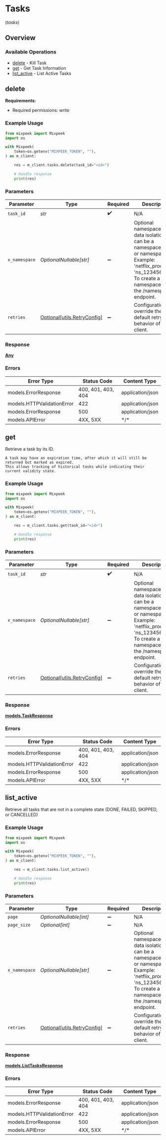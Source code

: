 # Tasks
(*tasks*)

## Overview

### Available Operations

* [delete](#delete) - Kill Task
* [get](#get) - Get Task Information
* [list_active](#list_active) - List Active Tasks

## delete

**Requirements:**
- Required permissions: write

### Example Usage

```python
from mixpeek import Mixpeek
import os

with Mixpeek(
    token=os.getenv("MIXPEEK_TOKEN", ""),
) as m_client:

    res = m_client.tasks.delete(task_id="<id>")

    # Handle response
    print(res)

```

### Parameters

| Parameter                                                                                                                                                                             | Type                                                                                                                                                                                  | Required                                                                                                                                                                              | Description                                                                                                                                                                           |
| ------------------------------------------------------------------------------------------------------------------------------------------------------------------------------------- | ------------------------------------------------------------------------------------------------------------------------------------------------------------------------------------- | ------------------------------------------------------------------------------------------------------------------------------------------------------------------------------------- | ------------------------------------------------------------------------------------------------------------------------------------------------------------------------------------- |
| `task_id`                                                                                                                                                                             | *str*                                                                                                                                                                                 | :heavy_check_mark:                                                                                                                                                                    | N/A                                                                                                                                                                                   |
| `x_namespace`                                                                                                                                                                         | *OptionalNullable[str]*                                                                                                                                                               | :heavy_minus_sign:                                                                                                                                                                    | Optional namespace for data isolation. This can be a namespace name or namespace ID. Example: 'netflix_prod' or 'ns_1234567890'. To create a namespace, use the /namespaces endpoint. |
| `retries`                                                                                                                                                                             | [Optional[utils.RetryConfig]](../../models/utils/retryconfig.md)                                                                                                                      | :heavy_minus_sign:                                                                                                                                                                    | Configuration to override the default retry behavior of the client.                                                                                                                   |

### Response

**[Any](../../models/.md)**

### Errors

| Error Type                 | Status Code                | Content Type               |
| -------------------------- | -------------------------- | -------------------------- |
| models.ErrorResponse       | 400, 401, 403, 404         | application/json           |
| models.HTTPValidationError | 422                        | application/json           |
| models.ErrorResponse       | 500                        | application/json           |
| models.APIError            | 4XX, 5XX                   | \*/\*                      |

## get

Retrieve a task by its ID.
    
    A task may have an expiration time, after which it will still be returned but marked as expired.
    This allows tracking of historical tasks while indicating their current validity state.

### Example Usage

```python
from mixpeek import Mixpeek
import os

with Mixpeek(
    token=os.getenv("MIXPEEK_TOKEN", ""),
) as m_client:

    res = m_client.tasks.get(task_id="<id>")

    # Handle response
    print(res)

```

### Parameters

| Parameter                                                                                                                                                                             | Type                                                                                                                                                                                  | Required                                                                                                                                                                              | Description                                                                                                                                                                           |
| ------------------------------------------------------------------------------------------------------------------------------------------------------------------------------------- | ------------------------------------------------------------------------------------------------------------------------------------------------------------------------------------- | ------------------------------------------------------------------------------------------------------------------------------------------------------------------------------------- | ------------------------------------------------------------------------------------------------------------------------------------------------------------------------------------- |
| `task_id`                                                                                                                                                                             | *str*                                                                                                                                                                                 | :heavy_check_mark:                                                                                                                                                                    | N/A                                                                                                                                                                                   |
| `x_namespace`                                                                                                                                                                         | *OptionalNullable[str]*                                                                                                                                                               | :heavy_minus_sign:                                                                                                                                                                    | Optional namespace for data isolation. This can be a namespace name or namespace ID. Example: 'netflix_prod' or 'ns_1234567890'. To create a namespace, use the /namespaces endpoint. |
| `retries`                                                                                                                                                                             | [Optional[utils.RetryConfig]](../../models/utils/retryconfig.md)                                                                                                                      | :heavy_minus_sign:                                                                                                                                                                    | Configuration to override the default retry behavior of the client.                                                                                                                   |

### Response

**[models.TaskResponse](../../models/taskresponse.md)**

### Errors

| Error Type                 | Status Code                | Content Type               |
| -------------------------- | -------------------------- | -------------------------- |
| models.ErrorResponse       | 400, 401, 403, 404         | application/json           |
| models.HTTPValidationError | 422                        | application/json           |
| models.ErrorResponse       | 500                        | application/json           |
| models.APIError            | 4XX, 5XX                   | \*/\*                      |

## list_active

Retrieve all tasks that are not in a complete state (DONE, FAILED, SKIPPED, or CANCELLED)

### Example Usage

```python
from mixpeek import Mixpeek
import os

with Mixpeek(
    token=os.getenv("MIXPEEK_TOKEN", ""),
) as m_client:

    res = m_client.tasks.list_active()

    # Handle response
    print(res)

```

### Parameters

| Parameter                                                                                                                                                                             | Type                                                                                                                                                                                  | Required                                                                                                                                                                              | Description                                                                                                                                                                           |
| ------------------------------------------------------------------------------------------------------------------------------------------------------------------------------------- | ------------------------------------------------------------------------------------------------------------------------------------------------------------------------------------- | ------------------------------------------------------------------------------------------------------------------------------------------------------------------------------------- | ------------------------------------------------------------------------------------------------------------------------------------------------------------------------------------- |
| `page`                                                                                                                                                                                | *OptionalNullable[int]*                                                                                                                                                               | :heavy_minus_sign:                                                                                                                                                                    | N/A                                                                                                                                                                                   |
| `page_size`                                                                                                                                                                           | *Optional[int]*                                                                                                                                                                       | :heavy_minus_sign:                                                                                                                                                                    | N/A                                                                                                                                                                                   |
| `x_namespace`                                                                                                                                                                         | *OptionalNullable[str]*                                                                                                                                                               | :heavy_minus_sign:                                                                                                                                                                    | Optional namespace for data isolation. This can be a namespace name or namespace ID. Example: 'netflix_prod' or 'ns_1234567890'. To create a namespace, use the /namespaces endpoint. |
| `retries`                                                                                                                                                                             | [Optional[utils.RetryConfig]](../../models/utils/retryconfig.md)                                                                                                                      | :heavy_minus_sign:                                                                                                                                                                    | Configuration to override the default retry behavior of the client.                                                                                                                   |

### Response

**[models.ListTasksResponse](../../models/listtasksresponse.md)**

### Errors

| Error Type                 | Status Code                | Content Type               |
| -------------------------- | -------------------------- | -------------------------- |
| models.ErrorResponse       | 400, 401, 403, 404         | application/json           |
| models.HTTPValidationError | 422                        | application/json           |
| models.ErrorResponse       | 500                        | application/json           |
| models.APIError            | 4XX, 5XX                   | \*/\*                      |